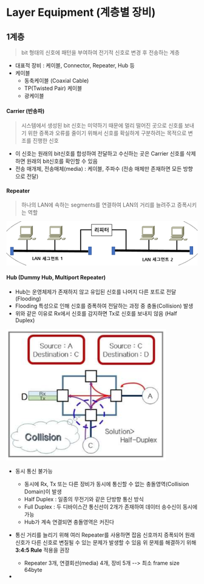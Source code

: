 Layer Equipment (계층별 장비)
===

1계층
---

> bit 형태의 신호에 패턴을 부여하여 전기적 신호로 변경 후 전송하는 계층

* 대표적 장비 : 케이블, Connector, Repeater, Hub 등
* 케이블
  * 동축케이블 (Coaxial Cable)
  * TP(Twisted Pair) 케이블
  * 광케이블

#### Carrier (반송파)
> 시스템에서 생성된 bit 신호는 미약하기 때문에 멀리 떨어진 곳으로 신호를 보내기 위한 증폭과 오류를 줄이기 위해서 신호를 확실하게 구분하려는 목적으로 변조를 진행한 신호

  * 이 신호는 원래의 bit신호를 합성하여 전달하고 수신하는 곳은 Carrier 신호를 삭제하면 원래의 bit신호를 확인할 수 있음
  * 전송 매개체, 전송매체(media) : 케이블, 주파수
    (전송 매체만 존재하면 모든 방향으로 전달)

#### Repeater

> 하나의 LAN에 속하는 segments를 연결하여 LAN의 거리를 늘려주고 증폭시키는 역할

![](images/2023-05-29-14-05-05.png)


#### Hub (Dummy Hub, Multiport Repeater)
* Hub는 운영체제가 존재하지 않고 유입된 신호를 나머지 다른 포트로 전달 (Flooding)
* Flooding 특성으로 인해 신호를 증폭하여 전달하는 과정 중 충돌(Collision) 발생
* 위와 같은 이유로 Rx에서 신호를 감지하면 Tx로 신호를 보내지 않음 (Half Duplex)

![](images/2023-05-29-14-09-10.png)

* 동시 통신 불가능
  * 동시에 Rx, Tx 또는 다른 장비가 동시에 통신할 수 없는 충돌영역(Collision Domain)이 발생
  * Half Duplex : 일종의 무전기와 같은 단방향 통신 방식
  * Full Duplex : 두 디바이스간 통신선이 2개가 존재하여 데이터 송수신이 동시에 가능
  * Hub가 계속 연결되면 충돌영역은 커진다

* 통신 거리를 늘리기 위해 여러 Repeater를 사용하면 잡음 신호까지 증폭되어 원래 신호가 다른 신호로 변질될 수 있는 문제가 발생할 수 있음
  위 문제를 해결하기 위해 **3:4:5 Rule** 적용을 권장
  * Repeater 3개, 연결회선(media) 4개, 장비 5개  --> 최소 frame size 64byte

* 